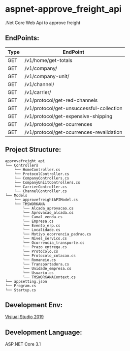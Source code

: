 aspnet-approve_freight_api
================

.Net Core Web Api to approve freight

EndPoints:
------------

Type  | EndPoint
------------- | -------------
GET           | /v1/home/get-totals
GET           | /v1/company/ 
GET           | /v1/company-unit/	
GET           | /v1/channel/
GET           | /v1/carrier/
GET           | /v1/protocol/get-red-channels
GET           | /v1/protocol/get-unsuccessful-collection 
GET           | /v1/protocol/get-expensive-shipping 
GET           | /v1/protocol/get-ocurrences 
GET           | /v1/protocol/get-ocurrences-revalidation  


Project Structure:
------------            		
```
approvefreight_api
└── Controllers
	└── HomeController.cs
	└── ProtocolController.cs
	└── CompanyControllers.cs
	└── CompanyUniitControllers.cs
	└── CarrierController.cs
	└── ChannelController.cs
└── Models
	└── approvefreightAPIModel.cs
	└── TMSWORKANA
		└── Alcada_aprovacao.cs
		└── Aprovacao_alcada.cs
		└── Canal_venda.cs
		└── Empresa.cs
		└── Evento_erp.cs
		└── Localidade.cs
		└── Motivo_ocorrencia_padrao.cs
		└── Nivel_servico.cs
		└── Ocorrencia_transporte.cs
		└── Prazo_entrega.cs
		└── Protocolo.cs
		└── Protocolo_cotacao.cs
		└── Romaneio.cs
		└── Transportadora.cs
		└── Unidade_empresa.cs
		└── Usuario.cs
		└── TMSWORKANAContext.cs
└── appsetting.json
└── Program.cs
└── Startup.cs
```

Development Env:
------------
[Visiual Studio 2019](https://visualstudio.microsoft.com/downloads/)

Development Language:
------------
ASP.NET Core 3.1